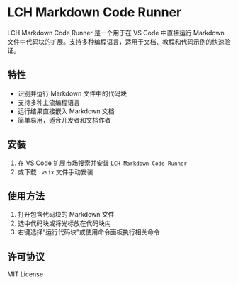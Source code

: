 # LCH Markdown Code Runner

LCH Markdown Code Runner 是一个用于在 VS Code 中直接运行 Markdown 文件中代码块的扩展。支持多种编程语言，适用于文档、教程和代码示例的快速验证。

## 特性
- 识别并运行 Markdown 文件中的代码块
- 支持多种主流编程语言
- 运行结果直接嵌入 Markdown 文档
- 简单易用，适合开发者和文档作者

## 安装
1. 在 VS Code 扩展市场搜索并安装 `LCH Markdown Code Runner`
2. 或下载 `.vsix` 文件手动安装

## 使用方法
1. 打开包含代码块的 Markdown 文件
2. 选中代码块或将光标放在代码块内
3. 右键选择“运行代码块”或使用命令面板执行相关命令

## 许可协议
MIT License

